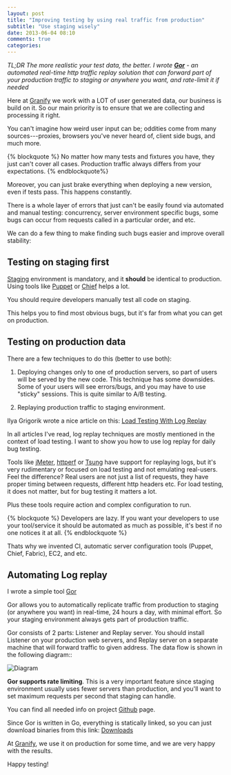 ```yaml
---
layout: post
title: "Improving testing by using real traffic from production"
subtitle: "Use staging wisely"
date: 2013-06-04 08:10
comments: true
categories: 
---
```


*TL;DR The more realistic your test data, the better. I wrote **[Gor](https://github.com/buger/gor/)** - an automated real-time http traffic replay solution that can forward part of your production traffic to staging or anywhere you want, and rate-limit it if needed*

Here at [Granify](http://granify.com) we work with a LOT of user generated data, our business is build on it. So our main priority is to ensure that we are collecting and processing it right.

You can't imagine how weird user input can be; oddities come from many sources---proxies, browsers you've never heard of, client side bugs, and much more.

{% blockquote %}
No matter how many tests and fixtures you have, they just can't cover all cases. Production traffic always differs from your expectations. 
{% endblockquote%}

Moreover, you can just brake everything when deploying a new version, even if tests pass. This happens constantly.

There is a whole layer of errors that just can't be easily found via automated  and manual testing: concurrency, server environment specific bugs, some bugs can occur from requests called in a particular order, and etc. 

We can do a few thing to make finding such bugs easier and improve overall stability:

## Testing on staging first

[Staging](http://en.wikipedia.org/wiki/Staging_site) environment is mandatory, and it <b>should</b> be identical to production. Using tools like [Puppet](http://puppetlabs.com/) or [Chief](http://www.opscode.com/chef/) helps a lot.

You should require developers manually test all code on staging.

This helps you to find most obvious bugs, but it's far from what you can get on production.


## Testing on production data

There are a few techniques to do this (better to use both):

1. Deploying changes only to one of production servers, so part of users will be served by the new code. This technique has some downsides. Some of your users will see errors/bugs, and you may have to use "sticky" sessions. This is quite similar to A/B testing.

2. Replaying production traffic to staging environment.

Ilya Grigorik wrote a nice article on this: [Load Testing With Log Replay](http://www.igvita.com/2008/09/30/load-testing-with-log-replay)

In all articles I've read, log replay techniques are mostly mentioned in the context of load testing. I want to show you how to use log replay for daily bug testing. 

Tools like [jMeter](http://jmeter.apache.org/), [httperf](https://code.google.com/p/httperf/) or [Tsung](http://tsung.erlang-projects.org/) have support for replaying logs, but it's very rudimentary or focused on load testing and not emulating real-users. Feel the difference? Real users are not just a list of requests, they have proper timing between requests, different http headers etc. For load testing, it does not matter, but for bug testing it matters a lot.

Plus these tools require action and complex configuration to run.  

{% blockquote %}
Developers are lazy. If you want your developers to use your tool/service it should be automated as much as possible, it's best if no one notices it at all.
{% endblockquote %}

Thats why we invented CI, automatic server configuration tools (Puppet, Chief, Fabric), EC2, and etc. 


## Automating Log replay

I wrote a simple tool [Gor](https://github.com/buger/gor/)

Gor allows you to automatically replicate traffic from production to staging (or anywhere you want) in real-time, 24 hours a day, with minimal effort. So your staging environment always gets part of production traffic. 

Gor consists of 2 parts: Listener and Replay server. You should install Listener on your production web servers, and Replay server on a separate machine that will forward traffic to given address. The data flow is shown in the following diagram::

![Diagram](https://a248.e.akamai.net/camo.github.com/c802ae10dfd1b0b2519c5726eedad31bac18c0f6/687474703a2f2f692e696d6775722e636f6d2f7a5a43465043592e706e67)

**Gor supports rate limiting**. This is a very important feature since staging environment usually uses fewer servers than production, and you'll want to set maximum requests per second that staging can handle. 

You can find all needed info on project [Github](https://github.com/buger/gor/) page.

Since Gor is written in Go, everything is statically linked, so you can just download binaries from this link: [Downloads](https://drive.google.com/folderview?id=0B46uay48NwcfWFowc1E4a1BISVU&usp=sharing)

At [Granify](http://granify.com), we use it on production for some time, and we are very happy with the results. 

Happy testing!


